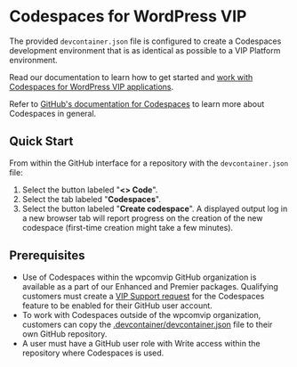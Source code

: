 # Codespaces for WordPress VIP 

The provided `devcontainer.json` file is configured to create a Codespaces development environment that is as identical as possible to a VIP Platform environment. 

Read our documentation to learn how to get started and [work with Codespaces for WordPress VIP applications](https://docs.wpvip.com/local-development/developing-with-github-codespaces/).

Refer to [GitHub's documentation for Codespaces](https://docs.github.com/en/codespaces) to learn more about Codespaces in general.

## Quick Start

From within the GitHub interface for a repository with the `devcontainer.json` file:

1. Select the button labeled "**<> Code**".
2. Select the tab labeled "**Codespaces**".
3. Select the button labeled "**Create codespace**". A displayed output log in a new browser tab will report progress on the creation of the new codespace (first-time creation might take a few minutes). 

## Prerequisites

- Use of Codespaces within the wpcomvip GitHub organization is available as a part of our Enhanced and Premier packages. Qualifying customers must create a [VIP Support request](https://wordpressvip.zendesk.com/) for the Codespaces feature to be enabled for their GitHub user account.
- To work with Codespaces outside of the wpcomvip organization, customers can copy the [.devcontainer/devcontainer.json](https://github.com/Automattic/vip-go-skeleton/raw/5060ee2506c7baca258cd10f708a335162ab4937/.devcontainer/devcontainer.json) file to their own GitHub repository.
- A user must have a GitHub user role with Write access within the repository where Codespaces is used.

